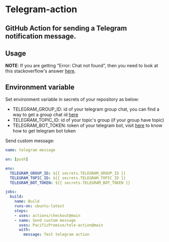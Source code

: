 # Telegram-action
GitHub Action for sending a Telegram notification message. 
---
## Usage

**NOTE**: If you are getting "Error: Chat not found", then you need to look at this stackoverflow's answer [here](https://stackoverflow.com/a/41291666).

## Environment variable

Set environment variable in secrets of your repository as below: 
- TELEGRAM_GROUP_ID: id of your telegram group chat, you can find a way to get a group chat id [here](https://stackoverflow.com/questions/32423837/telegram-bot-how-to-get-a-group-chat-id)
- TELEGRAM_TOPIC_ID: id of your topic's group (if your group have topic)
- TELEGRAM_BOT_TOKEN: token of your telegram bot, visit [here](https://www.siteguarding.com/en/how-to-get-telegram-bot-api-token) to know how to get telegram bot token

Send custom message:
```yml
name: telegram message

on: [push]

env:
  TELEGRAM_GROUP_ID: ${{ secrets.TELEGRAM_GROUP_ID }}
  TELEGRAM_TOPIC_ID: ${{ secrets.TELEGRAM_TOPIC_ID }}
  TELEGRAM_BOT_TOKEN: ${{ secrets.TELEGRAM_BOT_TOKEN }}

jobs:
  build:
    name: Build
    runs-on: ubuntu-latest
    steps:
    - uses: actions/checkout@main
    - name: Send custom message
      uses: PacificPromise/tele-action@main
      with:
        message: Test telegram action
```
